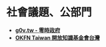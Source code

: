 # 社會議題、公部門

* [**g0v.tw - 零時政府**](http://g0v.tw/)
* [**OKFN Taiwan 開放知識基金會台灣**](http://tw.okfn.org/)

